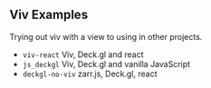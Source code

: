 
## Viv Examples

Trying out viv with a view to using in other projects.

 - `viv-react` Viv, Deck.gl and react
 - `js_deckgl` Viv, Deck.gl and vanilla JavaScript
 - `deckgl-no-viv` zarr.js, Deck.gl, react
